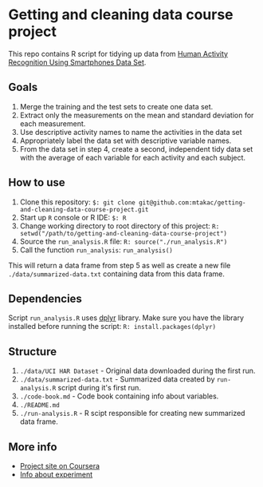 # Getting and cleaning data course project

This repo contains R script for tidying up data from 
[Human Activity Recognition Using Smartphones Data Set](http://archive.ics.uci.edu/ml/datasets/Human+Activity+Recognition+Using+Smartphones).

## Goals
1. Merge the training and the test sets to create one data set.
2. Extract only the measurements on the mean and standard deviation for each measurement.
3. Use descriptive activity names to name the activities in the data set
4. Appropriately label the data set with descriptive variable names.
5. From the data set in step 4, create a second, independent tidy data set with the average 
of each variable for each activity and each subject.

## How to use
1. Clone this repository: `$: git clone git@github.com:mtakac/getting-and-cleaning-data-course-project.git`
2. Start up `R` console or R IDE: `$: R`
3. Change working directory to root directory of this project: `R: setwd("/path/to/getting-and-cleaning-data-course-project")`
4. Source the `run_analysis.R` file: `R: source("./run_analysis.R")`
5. Call the function `run_analysis`: `run_analysis()`

This will return a data frame from step 5 as well as create a new file `./data/summarized-data.txt` containing data
from this data frame.

## Dependencies
Script `run_analysis.R` uses [dplyr](https://github.com/tidyverse/dplyr) library. Make sure you have the library
installed before running the script: `R: install.packages(dplyr)`

## Structure
1. `./data/UCI HAR Dataset` - Original data downloaded during the first run.
2. `./data/summarized-data.txt` - Summarized data created by `run-analysis.R` script during it's first run.
3. `./code-book.md` - Code book containing info about variables.
4. `./README.md`
5. `./run-analysis.R` - R scipt responsible for creating new summarized data frame.

## More info
- [Project site on Coursera](https://www.coursera.org/learn/data-cleaning/peer/FIZtT/getting-and-cleaning-data-course-project)
- [Info about experiment](http://archive.ics.uci.edu/ml/datasets/Human+Activity+Recognition+Using+Smartphones)

